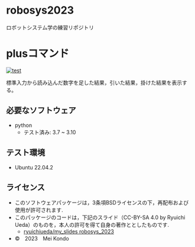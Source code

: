 # robosys2023
ロボットシステム学の練習リポジトリ

# plusコマンド
[![test](https://github.com/konnddo/robosys2023/actions/workflows/test.yml/badge.svg)](https://github.com/konnddo/robosys2023/actions/workflows/test.yml)

標準入力から読み込んだ数字を足した結果，引いた結果，掛けた結果を表示する。

## 必要なソフトウェア
* python
  * テスト済み: 3.7 ~ 3.10

## テスト環境
* Ubuntu 22.04.2

## ライセンス
* このソフトウェアパッケージは，3条項BSDライセンスの下，再配布および使用が許可されます.
* このパッケージのコードは，下記のスライド（CC-BY-SA 4.0 by Ryuichi Ueda）のものを，本人の許可を得て自身の著作ととしたものです.
    * [ryuichiueda/my_slides robosys_2023](https://github.com/ryuichiueda/my_slides/tree/master/robosys_2023)
* ©　2023　Mei Kondo

